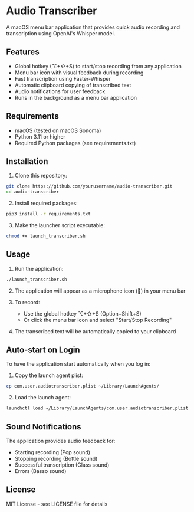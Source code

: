 # Audio Transcriber

A macOS menu bar application that provides quick audio recording and transcription using OpenAI's Whisper model.

## Features

- Global hotkey (⌥+⇧+S) to start/stop recording from any application
- Menu bar icon with visual feedback during recording
- Fast transcription using Faster-Whisper
- Automatic clipboard copying of transcribed text
- Audio notifications for user feedback
- Runs in the background as a menu bar application

## Requirements

- macOS (tested on macOS Sonoma)
- Python 3.11 or higher
- Required Python packages (see requirements.txt)

## Installation

1. Clone this repository:
```bash
git clone https://github.com/yourusername/audio-transcriber.git
cd audio-transcriber
```

2. Install required packages:
```bash
pip3 install -r requirements.txt
```

3. Make the launcher script executable:
```bash
chmod +x launch_transcriber.sh
```

## Usage

1. Run the application:
```bash
./launch_transcriber.sh
```

2. The application will appear as a microphone icon (🎤) in your menu bar

3. To record:
   - Use the global hotkey ⌥+⇧+S (Option+Shift+S)
   - Or click the menu bar icon and select "Start/Stop Recording"

4. The transcribed text will be automatically copied to your clipboard

## Auto-start on Login

To have the application start automatically when you log in:

1. Copy the launch agent plist:
```bash
cp com.user.audiotranscriber.plist ~/Library/LaunchAgents/
```

2. Load the launch agent:
```bash
launchctl load ~/Library/LaunchAgents/com.user.audiotranscriber.plist
```

## Sound Notifications

The application provides audio feedback for:
- Starting recording (Pop sound)
- Stopping recording (Bottle sound)
- Successful transcription (Glass sound)
- Errors (Basso sound)

## License

MIT License - see LICENSE file for details 